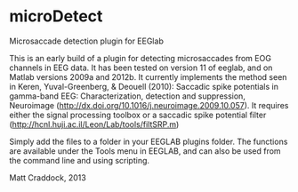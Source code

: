microDetect
===========

Microsaccade detection plugin for EEGlab

This is an early build of a plugin for detecting microsaccades from EOG channels in EEG data.
It has been tested on version 11 of eeglab, and on Matlab versions 2009a and 2012b. It currently implements the method seen in Keren, Yuval-Greenberg, & Deouell (2010): Saccadic spike potentials in gamma-band EEG: Characterization, detection and suppression, Neuroimage (http://dx.doi.org/10.1016/j.neuroimage.2009.10.057). It requires either the signal processing toolbox or a saccadic spike potential filter (http://hcnl.huji.ac.il/Leon/Lab/tools/filtSRP.m)

Simply add the files to a folder in your EEGLAB plugins folder. The functions are available under the Tools menu in EEGLAB, and can also be used from the command line and using scripting.

Matt Craddock, 2013
